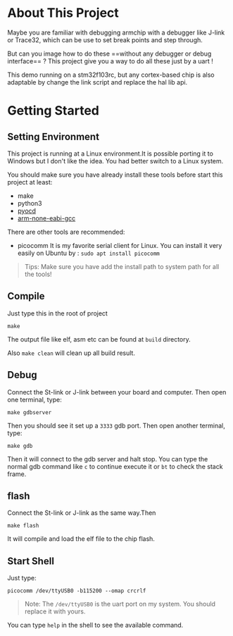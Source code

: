 # About This Project

Maybe you are familiar with debugging armchip with a debugger like J-link or Trace32, which can be use to set break points and step through.

But can you image how to do these ==without any debugger or debug interface== ? This project give you a way to do all these just by a uart !

This demo running on a stm32f103rc, but any cortex-based chip is also adaptable by change the link script and replace the hal lib api.

# Getting Started 

## Setting Environment

This project is running at a Linux environment.It is possible porting it to Windows but I don't like the idea. You had better switch to a Linux system.

You should make sure you have already install these tools before start this project at least:

- make
- python3
- [pyocd](https://github.com/pyocd/pyOCD)
- [arm-none-eabi-gcc](https://developer.arm.com/tools-and-software/open-source-software/developer-tools/gnu-toolchain/gnu-rm/downloads)

There are other tools are recommended:

- picocomm
It is my favorite serial client for Linux. You can install it very easily on Ubuntu by :
`sudo apt install picocomm `

> Tips: Make sure you have add the install path to system path for all the tools!

## Compile

Just type this in the root of project
```shell
make
````

The output file like elf, asm etc can be found at `build` directory.

Also `make clean` will clean up all build result.

## Debug

Connect the St-link or J-link between your board and computer. Then open one terminal, type:

```shell
make gdbserver
```

Then you should see it set up a `3333` gdb port. Then open another terminal, type:

```shell
make gdb
```

Then it will connect to the gdb server and halt stop. You can type the normal gdb command like `c` to continue execute it or `bt` to check the stack frame.

## flash

Connect the St-link or J-link as the same way.Then
```shell
make flash
```
It will compile and load the elf file to the chip flash.

## Start Shell
Just type:
```shell
picocomm /dev/ttyUSB0 -b115200 --omap crcrlf
```
> Note: The `/dev/ttyUSB0` is the uart port on my system. You should replace it with yours.

You can type `help` in the shell to see the available command.
